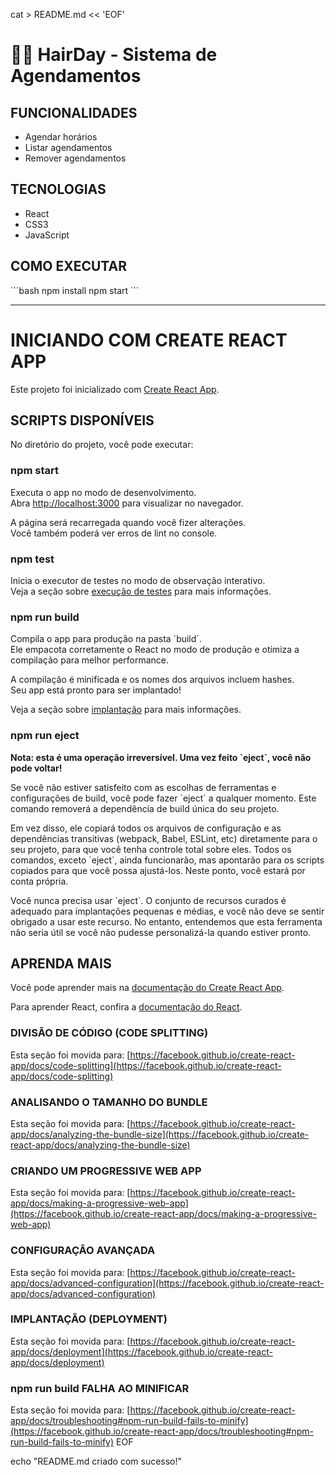 cat > README.md << 'EOF'
# 💇‍♀️ HairDay - Sistema de Agendamentos

## **FUNCIONALIDADES**
- Agendar horários
- Listar agendamentos  
- Remover agendamentos

## **TECNOLOGIAS**
- React
- CSS3
- JavaScript

## **COMO EXECUTAR**
\`\`\`bash
npm install
npm start
\`\`\`

---

# **INICIANDO COM CREATE REACT APP**

Este projeto foi inicializado com [Create React App](https://github.com/facebook/create-react-app).

## **SCRIPTS DISPONÍVEIS**

No diretório do projeto, você pode executar:

### **npm start**

Executa o app no modo de desenvolvimento.\
Abra [http://localhost:3000](http://localhost:3000) para visualizar no navegador.

A página será recarregada quando você fizer alterações.\
Você também poderá ver erros de lint no console.

### **npm test**

Inicia o executor de testes no modo de observação interativo.\
Veja a seção sobre [execução de testes](https://facebook.github.io/create-react-app/docs/running-tests) para mais informações.

### **npm run build**

Compila o app para produção na pasta \`build\`.\
Ele empacota corretamente o React no modo de produção e otimiza a compilação para melhor performance.

A compilação é minificada e os nomes dos arquivos incluem hashes.\
Seu app está pronto para ser implantado!

Veja a seção sobre [implantação](https://facebook.github.io/create-react-app/docs/deployment) para mais informações.

### **npm run eject**

**Nota: esta é uma operação irreversível. Uma vez feito \`eject\`, você não pode voltar!**

Se você não estiver satisfeito com as escolhas de ferramentas e configurações de build, você pode fazer \`eject\` a qualquer momento. Este comando removerá a dependência de build única do seu projeto.

Em vez disso, ele copiará todos os arquivos de configuração e as dependências transitivas (webpack, Babel, ESLint, etc) diretamente para o seu projeto, para que você tenha controle total sobre eles. Todos os comandos, exceto \`eject\`, ainda funcionarão, mas apontarão para os scripts copiados para que você possa ajustá-los. Neste ponto, você estará por conta própria.

Você nunca precisa usar \`eject\`. O conjunto de recursos curados é adequado para implantações pequenas e médias, e você não deve se sentir obrigado a usar este recurso. No entanto, entendemos que esta ferramenta não seria útil se você não pudesse personalizá-la quando estiver pronto.

## **APRENDA MAIS**

Você pode aprender mais na [documentação do Create React App](https://facebook.github.io/create-react-app/docs/getting-started).

Para aprender React, confira a [documentação do React](https://reactjs.org/).

### **DIVISÃO DE CÓDIGO (CODE SPLITTING)**

Esta seção foi movida para: [https://facebook.github.io/create-react-app/docs/code-splitting](https://facebook.github.io/create-react-app/docs/code-splitting)

### **ANALISANDO O TAMANHO DO BUNDLE**

Esta seção foi movida para: [https://facebook.github.io/create-react-app/docs/analyzing-the-bundle-size](https://facebook.github.io/create-react-app/docs/analyzing-the-bundle-size)

### **CRIANDO UM PROGRESSIVE WEB APP**

Esta seção foi movida para: [https://facebook.github.io/create-react-app/docs/making-a-progressive-web-app](https://facebook.github.io/create-react-app/docs/making-a-progressive-web-app)

### **CONFIGURAÇÃO AVANÇADA**

Esta seção foi movida para: [https://facebook.github.io/create-react-app/docs/advanced-configuration](https://facebook.github.io/create-react-app/docs/advanced-configuration)

### **IMPLANTAÇÃO (DEPLOYMENT)**

Esta seção foi movida para: [https://facebook.github.io/create-react-app/docs/deployment](https://facebook.github.io/create-react-app/docs/deployment)

### **npm run build FALHA AO MINIFICAR**

Esta seção foi movida para: [https://facebook.github.io/create-react-app/docs/troubleshooting#npm-run-build-fails-to-minify](https://facebook.github.io/create-react-app/docs/troubleshooting#npm-run-build-fails-to-minify)
EOF

echo "README.md criado com sucesso!"
